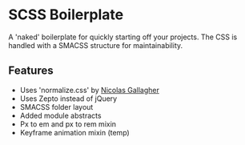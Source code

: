 SCSS Boilerplate
================

A 'naked' boilerplate for quickly starting off your projects. The CSS is handled with a SMACSS structure for maintainability.

## Features

* Uses 'normalize.css' by [Nicolas Gallagher](https://github.com/necolas)
* Uses Zepto instead of jQuery
* SMACSS folder layout
* Added module abstracts
* Px to em and px to rem mixin
* Keyframe animation mixin (temp)